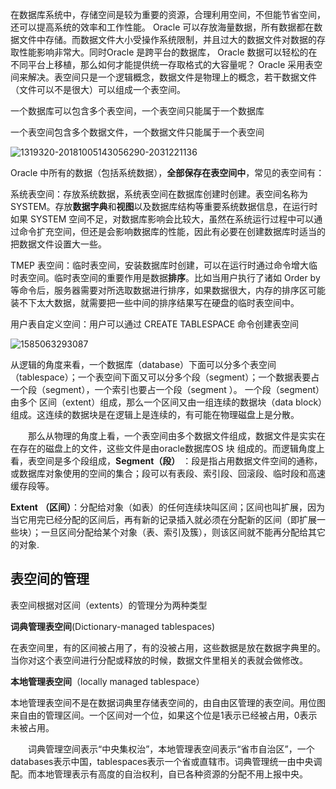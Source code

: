 

在数据库系统中，存储空间是较为重要的资源，合理利用空间，不但能节省空间，还可以提高系统的效率和工作性能。 Oracle 可以存放海量数据，所有数据都在数据文件中存储。而数据文件大小受操作系统限制，并且过大的数据文件对数据的存取性能影响非常大。同时Oracle 是跨平台的数据库， Oracle 数据可以轻松的在不同平台上移植，那么如何才能提供统一存取格式的大容量呢？ Oracle 采用表空间来解决。表空间只是一个逻辑概念，数据文件是物理上的概念，若干数据文件（文件可以不是很大）可以组成一个表空间。

一个数据库可以包含多个表空间，一个表空间只能属于一个数据库

一个表空间包含多个数据文件，一个数据文件只能属于一个表空间



![1319320-20181005143056290-2031221136](https://gitee.com/gu_chun_bo/picture/raw/master/image/20200324230520-596473.png)



Oracle 中所有的数据（包括系统数据），**全部保存在表空间中**，常见的表空间有： 		

   系统表空间：存放系统数据，系统表空间在数据库创建时创建。表空间名称为SYSTEM。存放**数据字典**和**视图**以及数据库结构等重要系统数据信息，在运行时如果 SYSTEM 空间不足，对数据库影响会比较大，虽然在系统运行过程中可以通过命令扩充空间，但还是会影响数据库的性能，因此有必要在创建数据库时适当的把数据文件设置大一些。

  TMEP 表空间：临时表空间，安装数据库时创建，可以在运行时通过命令增大临时表空间。临时表空间的重要作用是数据**排序**。比如当用户执行了诸如 Order by 等命令后，服务器需要对所选取数据进行排序，如果数据很大，内存的排序区可能装不下太大数据，就需要把一些中间的排序结果写在硬盘的临时表空间中。

   用户表自定义空间：用户可以通过 CREATE TABLESPACE 命令创建表空间 





![1585063293087](C:\Users\古春波\AppData\Roaming\Typora\typora-user-images\1585063293087.png)

从逻辑的角度来看，一个数据库（database）下面可以分多个表空间（tablespace）；一个表空间下面又可以分多个段（segment）；一个数据表要占一个段（segment），一个索引也要占一个段（segment ）。 一个段（segment）由多个 区间（extent）组成，那么一个区间又由一组连续的数据块（data block）组成。这连续的数据块是在逻辑上是连续的，有可能在物理磁盘上是分散。

　　那么从物理的角度上看，一个表空间由多个数据文件组成，数据文件是实实在在存在的磁盘上的文件，这些文件是由oracle数据库OS 块 组成的。而逻辑角度上看，表空间是多个段组成，**Segment（段）** ：段是指占用数据文件空间的通称，或数据库对象使用的空间的集合；段可以有表段、索引段、回滚段、临时段和高速缓存段等。

**Extent** **（区间）**：分配给对象（如表）的任何连续块叫区间；区间也叫扩展，因为当它用完已经分配的区间后，再有新的记录插入就必须在分配新的区间（即扩展一些块）；一旦区间分配给某个对象（表、索引及簇），则该区间就不能再分配给其它的对象.



## 表空间的管理

表空间根据对区间（extents）的管理分为两种类型

**词典管理表空间**(Dictionary-managed tablespaces)

​    在表空间里，有的区间被占用了，有的没被占用，这些数据是放在数据字典里的。当你对这个表空间进行分配或释放的时候，数据文件里相关的表就会做修改。

**本地管理表空间**（locally managed tablespace）

​      本地管理表空间不是在数据词典里存储表空间的，由自由区管理的表空间。用位图来自由的管理区间。一个区间对一个位，如果这个位是1表示已经被占用，0表示未被占用。

　　词典管理空间表示“中央集权治”，本地管理表空间表示“省市自治区”，一个databases表示中国，tablespaces表示一个省或直辖市。词典管理统一由中央调配。而本地管理表示有高度的自治权利，自已各种资源的分配不用上报中央。

